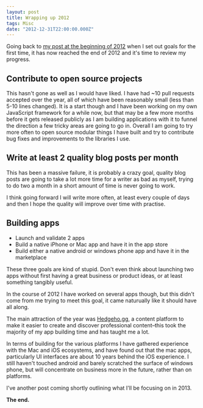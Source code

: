 ```yaml
---
layout: post
title: Wrapping up 2012
tags: Misc
date: "2012-12-31T22:00:00.000Z"
---
```


Going back to [my post at the beginning of 2012](/blog/2012-is-full-of-goals) when I set out goals for the first time, it has now reached the end of 2012 and it's time to review my progress.

## Contribute to open source projects

This hasn't gone as well as I would have liked. I have had ~10 pull requests accepted over the year, all of which have been reasonably small (less than 5-10 lines changed). It is a start though and I have been working on my own JavaScript framework for a while now, but that may be a few more months before it gets released publicly as I am building applications with it to funnel the direction a few tricky areas are going to go in.
Overall I am going to try more often to open source modular things I have built and try to contribute bug fixes and improvements to the libraries I use.

## Write at least 2 quality blog posts per month

This has been a massive failure, it is probably a crazy goal, quality blog posts are going to take a lot more time for a writer as bad as myself, trying to do two a month in a short amount of time is never going to work.

I think going forward I will write more often, at least every couple of days and then I hope the quality will improve over time with practise.

## Building apps

* Launch and validate 2 apps
* Build a native iPhone or Mac app and have it in the app store
* Build either a native android or windows phone app and have it in the marketplace

These three goals are kind of stupid. Don't even think about launching two apps without first having a great business or product ideas, or at least something tangibly useful.

In the course of 2012 I have worked on several apps though, but this didn't come from me trying to meet this goal, it came naturually like it should have all along.

The main attraction of the year was [Hedgeho.gg](http://hedgeho.gg/), a content platform to make it easier to create and discover professional content–this took the majority of my app building time and has taught me a lot.

In terms of building for the various platforms I have gathered experience with the Mac and iOS ecosystems, and have found out that the mac apps, particularly UI interfaces are about 10 years behind the iOS experience. I still haven't touched android and barely scratched the surface of windows phone, but will concentrate on business more in the future, rather than on platforms.

I've another post coming shortly outlining what I'll be focusing on in 2013.

**The end.**
